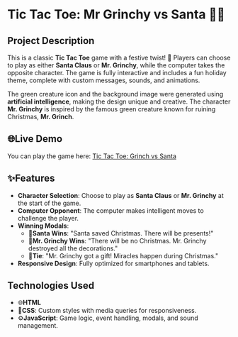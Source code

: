 # Tic Tac Toe: Mr Grinchy vs Santa 🎄🎅

## Project Description
This is a classic **Tic Tac Toe** game with a festive twist! 🎁 Players can choose to play as either **Santa Claus** or **Mr. Grinchy**, while the computer takes the opposite character. The game is fully interactive and includes a fun holiday theme, complete with custom messages, sounds, and animations.

The green creature icon and the background image were generated using **artificial intelligence**, making the design unique and creative. The character **Mr. Grinchy** is inspired by the famous green creature known for ruining Christmas, **Mr. Grinch**.

## 🌐Live Demo
You can play the game here: [Tic Tac Toe: Grinch vs Santa](https://pawulina.github.io/TicTacToe/)

## ✨Features
- **Character Selection**: Choose to play as **Santa Claus** or **Mr. Grinchy** at the start of the game.
- **Computer Opponent**: The computer makes intelligent moves to challenge the player.
- **Winning Modals**:
  - 🎅**Santa Wins**: "Santa saved Christmas. There will be presents!"
  - 💚**Mr. Grinchy Wins**: "There will be no Christmas. Mr. Grinchy destroyed all the decorations."
  - 🎁**Tie**: "Mr. Grinchy got a gift! Miracles happen during Christmas."
- **Responsive Design**: Fully optimized for smartphones and tablets.

## Technologies Used
- 🌐**HTML**
- 🎨**CSS**: Custom styles with media queries for responsiveness.
- ⚙️**JavaScript**: Game logic, event handling, modals, and sound management.

